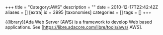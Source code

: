 +++
title = "Category:AWS"
description = ""
date = 2010-12-17T22:42:42Z
aliases = []
[extra]
id = 3995
[taxonomies]
categories = []
tags = []
+++

{{library}}Ada Web Server (AWS) is a framework to develop Web based applications. See [https://libre.adacore.com/libre/tools/aws/ AWS].
